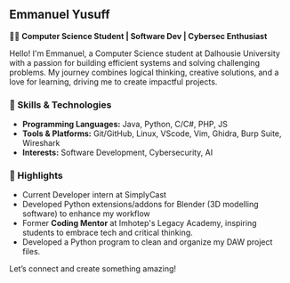 ## Emmanuel Yusuff  
👨‍💻 **Computer Science Student | Software Dev | Cybersec Enthusiast**  

Hello! I'm Emmanuel, a Computer Science student at Dalhousie University with a passion for building efficient systems and solving challenging problems. My journey combines logical thinking, creative solutions, and a love for learning, driving me to create impactful projects.  

### 🔧 Skills & Technologies  
- **Programming Languages:** Java, Python, C/C#, PHP, JS
- **Tools & Platforms:** Git/GitHub, Linux, VScode, Vim, Ghidra, Burp Suite, Wireshark
- **Interests:** Software Development, Cybersecurity, AI  

### 🌟 Highlights
- Current Developer intern at SimplyCast
- Developed Python extensions/addons for Blender (3D modelling software) to enhance my workflow
- Former **Coding Mentor** at Imhotep's Legacy Academy, inspiring students to embrace tech and critical thinking.  
- Developed a Python program to clean and organize my DAW project files.

Let’s connect and create something amazing!  

<!---  
eman00001/eman00001 is a ✨ special ✨ repository because its `README.md` (this file) appears on your GitHub profile.  
You can click the Preview link to take a look at your changes.  
--->  
